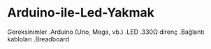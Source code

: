 # Arduino-ile-Led-Yakmak
Gereksinimler
.Arduino (Uno, Mega, vb.)
.LED
.330Ω direnç
.Bağlantı kabloları
.Breadboard
